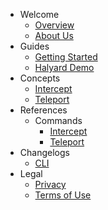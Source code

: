 - Welcome
  - [Overview](/welcome/overview)
  - [About Us](/welcome/about-us)
- Guides
  - [Getting Started](/guides/getting-started)
  - [Halyard Demo](/guides/halyard-demo)
- Concepts
  - [Intercept](/concepts/intercept)
  - [Teleport](/concepts/teleport)
- References
  - Commands
    - [Intercept](/references/intercept)
    - [Teleport](/references/teleport)
- Changelogs
  - [CLI](/changelogs/cli)
- Legal
  - [Privacy](/legal/privacy)
  - [Terms of Use](/legal/terms)
  